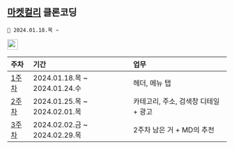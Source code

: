 ## [마켓컬리](https://www.kurly.com) 클론코딩
```
🛒 2024.01.18.목 ~
```
<a href="https://reactjs.org/" target="_blank" rel="noreferrer"> <img src="https://img.shields.io/badge/react-61DAFB?style=for-the-badge&logo=react&logoColor=black" alt="react" height="24"/> </a> <!--React -->

| 주차 | 기간 | 업무 |
| :--- | :--- | :--- |
| [1주차](https://github.com/HeoJoe/clone1_kurly_jm/wiki/1%EC%A3%BC%EC%B0%A8) | 2024.01.18.목 ~ 2024.01.24.수 | 헤더, 메뉴 탭 |
| [2주차](https://github.com/HeoJoe/clone1_kurly_jm/wiki/2%EC%A3%BC%EC%B0%A8) | 2024.01.25.목 ~ 2024.02.01.목 | 카테고리, 주소, 검색창 디테일 + 광고 |
| [3주차](https://github.com/HeoJoe/clone1_kurly_jm/wiki/3%EC%A3%BC%EC%B0%A8) | 2024.02.02.금 ~ 2024.02.29.목 | 2주차 남은 거 + MD의 추천 |
